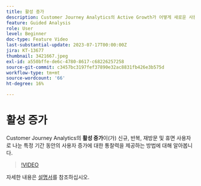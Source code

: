 ```yaml
---
title: 활성 증가
description: Customer Journey Analytics의 Active Growth가 어떻게 새로운 사용자, 반복 사용자, 재방문 사용자 및 휴면 사용자로 나누어 특정 기간 동안 사용자의 증가에 대한 통찰력을 제공하는지 알아봅니다.
feature: Guided Analysis
role: User
level: Beginner
doc-type: Feature Video
last-substantial-update: 2023-07-17T00:00:00Z
jira: KT-13677
thumbnail: 3421667.jpeg
exl-id: a550bffe-de6c-4780-8617-c68226257258
source-git-commit: c3457bc3197fef37890e32ac8831fb426e3b575d
workflow-type: tm+mt
source-wordcount: '66'
ht-degree: 16%

---
```


# 활성 증가

Customer Journey Analytics의 **활성 증가**&#x200B;이(가) 신규, 반복, 재방문 및 휴면 사용자로 나눈 특정 기간 동안의 사용자 증가에 대한 통찰력을 제공하는 방법에 대해 알아봅니다.

>[!VIDEO](https://video.tv.adobe.com/v/3421667/?learn=on)

자세한 내용은 [설명서](https://experienceleague.adobe.com/docs/analytics-platform/using/guided-analysis/user-growth/active.html?lang=ko)를 참조하십시오.
